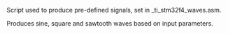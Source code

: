 Script used to produce pre-defined signals, set in _ti_stm32f4_waves.asm.

Produces sine, square and sawtooth waves based on input parameters.